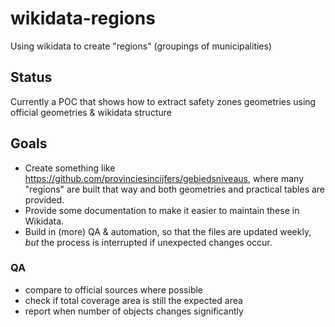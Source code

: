 # wikidata-regions
Using wikidata to create "regions" (groupings of municipalities)

## Status
Currently a POC that shows how to extract safety zones geometries using official geometries & wikidata structure

## Goals
* Create something like https://github.com/provinciesincijfers/gebiedsniveaus, where many "regions" are built that way and both geometries and practical tables are provided.
* Provide some documentation to make it easier to maintain these in Wikidata.
* Build in (more) QA & automation, so that the files are updated weekly, *but* the process is interrupted if unexpected changes occur.

### QA
* compare to official sources where possible
* check if total coverage area is still the expected area
* report when number of objects changes significantly
